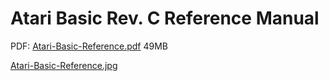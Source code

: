 # Atari Basic Rev. C Reference Manual  
  
PDF: [Atari-Basic-Reference.pdf](attachments/Atari-Basic-Reference.pdf) 49MB  
  
[Atari-Basic-Reference.jpg](attachments/Atari-Basic-Reference.jpg)  
